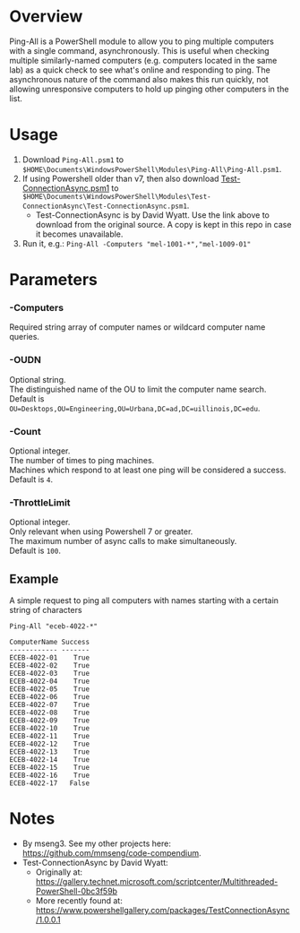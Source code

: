 # Overview
Ping-All is a PowerShell module to allow you to ping multiple computers with a single command, asynchronously. This is useful when checking multiple similarly-named computers (e.g. computers located in the same lab) as a quick check to see what's online and responding to ping. The asynchronous nature of the command also makes this run quickly, not allowing unresponsive computers to hold up pinging other computers in the list.

# Usage
1. Download `Ping-All.psm1` to `$HOME\Documents\WindowsPowerShell\Modules\Ping-All\Ping-All.psm1`.
2. If using Powershell older than v7, then also download [Test-ConnectionAsync.psm1](https://www.powershellgallery.com/packages/TestConnectionAsync/1.0.0.1) to `$HOME\Documents\WindowsPowerShell\Modules\Test-ConnectionAsync\Test-ConnectionAsync.psm1`.
    - Test-ConnectionAsync is by David Wyatt. Use the link above to download from the original source. A copy is kept in this repo in case it becomes unavailable.
3. Run it, e.g.: `Ping-All -Computers "mel-1001-*","mel-1009-01"`

# Parameters

### -Computers
Required string array of computer names or wildcard computer name queries.  

### -OUDN
Optional string.  
The distinguished name of the OU to limit the computer name search.  
Default is `OU=Desktops,OU=Engineering,OU=Urbana,DC=ad,DC=uillinois,DC=edu`.  

### -Count
Optional integer.  
The number of times to ping machines.  
Machines which respond to at least one ping will be considered a success.  
Default is `4`.  

### -ThrottleLimit
Optional integer.  
Only relevant when using Powershell 7 or greater.  
The maximum number of async calls to make simultaneously.  
Default is `100`.  

## Example
A simple request to ping all computers with names starting with a certain string of characters
```
Ping-All "eceb-4022-*"

ComputerName Success
------------ -------
ECEB-4022-01    True
ECEB-4022-02    True
ECEB-4022-03    True
ECEB-4022-04    True
ECEB-4022-05    True
ECEB-4022-06    True
ECEB-4022-07    True
ECEB-4022-08    True
ECEB-4022-09    True
ECEB-4022-10    True
ECEB-4022-11    True
ECEB-4022-12    True
ECEB-4022-13    True
ECEB-4022-14    True
ECEB-4022-15    True
ECEB-4022-16    True
ECEB-4022-17   False
```

# Notes
- By mseng3. See my other projects here: https://github.com/mmseng/code-compendium.
- Test-ConnectionAsync by David Wyatt:
  - Originally at: https://gallery.technet.microsoft.com/scriptcenter/Multithreaded-PowerShell-0bc3f59b
  - More recently found at: https://www.powershellgallery.com/packages/TestConnectionAsync/1.0.0.1
